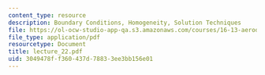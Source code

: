 ```yaml
---
content_type: resource
description: Boundary Conditions, Homogeneity, Solution Techniques
file: https://ol-ocw-studio-app-qa.s3.amazonaws.com/courses/16-13-aerodynamics-of-viscous-fluids-fall-2003/3049478ff360437d78833ee3bb156e01_lecture_22.pdf
file_type: application/pdf
resourcetype: Document
title: lecture_22.pdf
uid: 3049478f-f360-437d-7883-3ee3bb156e01
---
```

